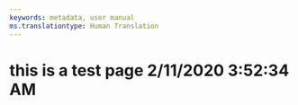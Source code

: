 ```yaml
---
keywords: metadata, user manual
ms.translationtype: Human Translation
---
```

# this is a test page 2/11/2020 3:52:34 AM